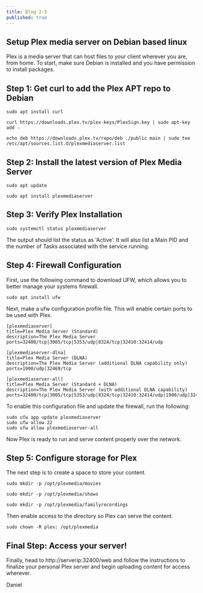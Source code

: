 ```yaml
---
title: Blog 2-5
published: true
---
```


## Setup Plex media server on Debian based linux

Plex is a media server that can host files to your client wherever you are, from home. To start, make sure Debian is installed and you have permission to install packages.

## Step 1: Get curl to add the Plex APT repo to Debian

```
sudo apt install curl

curl https://downloads.plex.tv/plex-keys/PlexSign.key | sudo apt-key add -

echo deb https://downloads.plex.tv/repo/deb ./public main | sudo tee /etc/apt/sources.list.d/plexmediaserver.list
```

## Step 2: Install the latest version of Plex Media Server

```
sudo apt update

sudo apt install plexmediaserver
```

## Step 3: Verify Plex Installation

```
sudo systemctl status plexmediaserver
```

The output should list the status as 'Active'. It will also list a Main PID and the number of Tasks associated with the service running.

## Step 4: Firewall Configuration

First, use the following command to download UFW, which allows you to better manage your systems firewall.

```
sudo apt install ufw
```

Next, make a ufw configuration profile file. This will enable certain ports to be used with Plex.

```
[plexmediaserver]
title=Plex Media Server (Standard)
description=The Plex Media Server
ports=32400/tcp|3005/tcp|5353/udp|8324/tcp|32410:32414/udp

[plexmediaserver-dlna]
title=Plex Media Server (DLNA)
description=The Plex Media Server (additional DLNA capability only)
ports=1900/udp|32469/tcp

[plexmediaserver-all]
title=Plex Media Server (Standard + DLNA)
description=The Plex Media Server (with additional DLNA capability)
ports=32400/tcp|3005/tcp|5353/udp|8324/tcp|32410:32414/udp|1900/udp|32469/tcp
```

To enable this configuration file and update the firewall, run the following:

```
sudo ufw app update plexmediaserver
sudo ufw allow 22
sudo ufw allow plexmediaserver-all
```

Now Plex is ready to run and serve content properly over the network.

## Step 5: Configure storage for Plex

The next step is to create a space to store your content.

```
sudo mkdir -p /opt/plexmedia/movies

sudo mkdir -p /opt/plexmedia/shows

sudo mkdir -p /opt/plexmedia/familyrecordings
```

Then enable access to the directory so Plex can serve the content.

```
sudo chown -R plex: /opt/plexmedia
```

## Final Step: Access your server!

Finally, head to http://serverip:32400/web and follow the instructions to finalize your personal Plex server and begin uploading content for access wherever.

Daniel